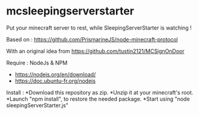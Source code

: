 # mcsleepingserverstarter
Put your minecraft server to rest, while SleepingServerStarter is watching !

Based on : 
https://github.com/PrismarineJS/node-minecraft-protocol

With an original idea from https://github.com/tustin2121/MCSignOnDoor

Require :
NodeJs & NPM
  * https://nodejs.org/en/download/
  * https://doc.ubuntu-fr.org/nodejs

Install :
 *Download this repository as zip.
 *Unzip it at your minecraft's root.
 *Launch "npm install", to restore the needed package.
 *Start using "node sleepingServerStarter.js"

  
